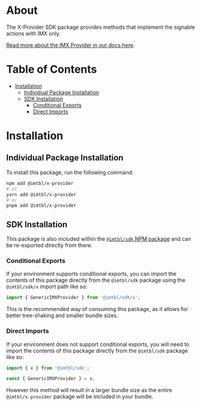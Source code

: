 # About

The X-Provider SDK package provides methods that implement the signable actions with IMX only. 

[Read more about the IMX Provider in our docs here](https://docs.immutable.com/x/passport/imx-provider).

# Table of Contents

- [Installation](#installation)
  - [Individual Package Installation](#individual-package-installation)
  - [SDK Installation](#sdk-installation)
    - [Conditional Exports](#conditional-exports)
    - [Direct Imports](#direct-imports)

# Installation

## Individual Package Installation

To install this package, run the following command:

```sh
npm add @imtbl/x-provider
# or
yarn add @imtbl/x-provider
# or
pnpm add @imtbl/x-provider
```

## SDK Installation

This package is also included within the [`@imtbl/sdk` NPM package](https://www.npmjs.com/package/@imtbl/sdk) and can be re-exported directly from there.

### Conditional Exports

If your environment supports conditional exports, you can import the contents of this package directly from the `@imtbl/sdk` package using the `@imtbl/sdk/x` import path like so:

```ts
import { GenericIMXProvider } from '@imtbl/sdk/x';
```

This is the recommended way of consuming this package, as it allows for better tree-shaking and smaller bundle sizes.

### Direct Imports

If your environment does not support conditional exports, you will need to import the contents of this package directly from the `@imtbl/sdk` package like so:

```ts
import { x } from '@imtbl/sdk';

const { GenericIMXProvider } = x;
```

However this method will result in a larger bundle size as the entire `@imtbl/x-provider` package will be included in your bundle.